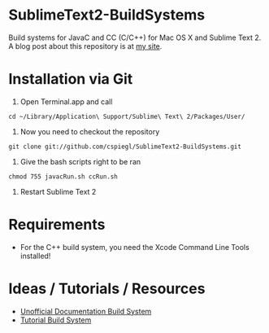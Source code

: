 SublimeText2-BuildSystems
=========================

Build systems for JavaC and CC (C/C++) for Mac OS X and Sublime Text 2. A blog post about this repository is at [my site](http://cspiegl.com/2012/10/30/st2-build-systems).


# Installation via Git
1. Open Terminal.app and call
```
cd ~/Library/Application\ Support/Sublime\ Text\ 2/Packages/User/
```
1. Now you need to checkout the repository
```
git clone git://github.com/cspiegl/SublimeText2-BuildSystems.git
```
1. Give the bash scripts right to be ran
```
chmod 755 javacRun.sh ccRun.sh
```
1. Restart Sublime Text 2


# Requirements
* For the C++ build system, you need the Xcode Command Line Tools installed!


# Ideas / Tutorials / Resources
* [Unofficial Documentation Build System](http://docs.sublimetext.info/en/latest/reference/build_systems.html)
* [Tutorial Build System](http://addyosmani.com/blog/custom-sublime-text-build-systems-for-popular-tools-and-languages/)